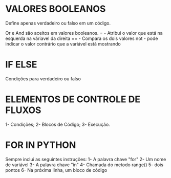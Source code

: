 # VALORES BOOLEANOS #
Define apenas verdadeiro ou falso em um código.

Or e And são aceitos em valores booleanos.
= - Atribui o valor que está na esquerda na váriavel da direita
== - Compara os dois valores
not - pode indicar o valor contrário que a variável está mostrando

# IF ELSE #
Condições para verdadeiro ou falso

# ELEMENTOS DE CONTROLE DE FLUXOS #

1- Condições;
2- Blocos de Código;
3- Execução.

# FOR IN PYTHON #
Sempre inclui as seguintes instruções:
    1- A palavra chave "for"
    2- Um nome de variável
    3- A palavra chave "in"
    4- Chamada do metodo range()
    5- dois pontos
    6- Na próxima linha, um bloco de código